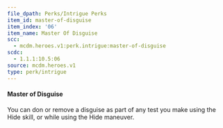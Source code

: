 ```yaml
---
file_dpath: Perks/Intrigue Perks
item_id: master-of-disguise
item_index: '06'
item_name: Master Of Disguise
scc:
  - mcdm.heroes.v1:perk.intrigue:master-of-disguise
scdc:
  - 1.1.1:10.5:06
source: mcdm.heroes.v1
type: perk/intrigue
---
```


#### Master of Disguise

You can don or remove a disguise as part of any test you make using the Hide skill, or while using the Hide maneuver.
